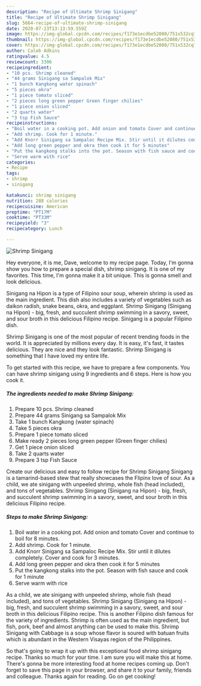 ```yaml
---
description: "Recipe of Ultimate Shrimp Sinigang"
title: "Recipe of Ultimate Shrimp Sinigang"
slug: 5664-recipe-of-ultimate-shrimp-sinigang
date: 2020-07-23T13:13:59.559Z
image: https://img-global.cpcdn.com/recipes/f173e1ecdbe52080/751x532cq70/shrimp-sinigang-recipe-main-photo.jpg
thumbnail: https://img-global.cpcdn.com/recipes/f173e1ecdbe52080/751x532cq70/shrimp-sinigang-recipe-main-photo.jpg
cover: https://img-global.cpcdn.com/recipes/f173e1ecdbe52080/751x532cq70/shrimp-sinigang-recipe-main-photo.jpg
author: Caleb Adkins
ratingvalue: 4.5
reviewcount: 3306
recipeingredient:
- "10 pcs. Shrimp cleaned"
- "44 grams Sinigang sa Sampalok Mix"
- "1 bunch Kangkong water spinach"
- "5 pieces okra"
- "1 piece tomato sliced"
- "2 pieces long green pepper Green finger chilies"
- "1 piece onion sliced"
- "2 quarts water"
- "3 tsp Fish Sauce"
recipeinstructions:
- "Boil water in a cooking pot. Add onion and tomato Cover and continue to boil for 8 minutes."
- "Add shrimp. Cook for 1 minute."
- "Add Knorr Sinigang sa Sampaloc Recipe Mix. Stir until it dilutes completely. Cover and cook for 3 minutes."
- "Add long green pepper and okra then cook it for 5 minutes"
- "Put the kangkong stalks into the pot. Season with fish sauce and cook for 1 minute"
- "Serve warm with rice"
categories:
- Recipe
tags:
- shrimp
- sinigang

katakunci: shrimp sinigang 
nutrition: 288 calories
recipecuisine: American
preptime: "PT17M"
cooktime: "PT33M"
recipeyield: "3"
recipecategory: Lunch

---
```



![Shrimp Sinigang](https://img-global.cpcdn.com/recipes/f173e1ecdbe52080/751x532cq70/shrimp-sinigang-recipe-main-photo.jpg)

Hey everyone, it is me, Dave, welcome to my recipe page. Today, I'm gonna show you how to prepare a special dish, shrimp sinigang. It is one of my favorites. This time, I'm gonna make it a bit unique. This is gonna smell and look delicious.

Sinigang na Hipon is a type of Filipino sour soup, wherein shrimp is used as the main ingredient. This dish also includes a variety of vegetables such as daikon radish, snake beans, okra, and eggplant. Shrimp Sinigang (Sinigang na Hipon) - big, fresh, and succulent shrimp swimming in a savory, sweet, and sour broth in this delicious Filipino recipe. Sinigang is a popular Filipino dish.

Shrimp Sinigang is one of the most popular of recent trending foods in the world. It is appreciated by millions every day. It is easy, it's fast, it tastes delicious. They are nice and they look fantastic. Shrimp Sinigang is something that I have loved my entire life.


To get started with this recipe, we have to prepare a few components. You can have shrimp sinigang using 9 ingredients and 6 steps. Here is how you cook it.

<!--inarticleads1-->

##### The ingredients needed to make Shrimp Sinigang:

1. Prepare 10 pcs. Shrimp cleaned
1. Prepare 44 grams Sinigang sa Sampalok Mix
1. Take 1 bunch Kangkong (water spinach)
1. Take 5 pieces okra
1. Prepare 1 piece tomato sliced
1. Make ready 2 pieces long green pepper (Green finger chilies)
1. Get 1 piece onion sliced
1. Take 2 quarts water
1. Prepare 3 tsp Fish Sauce


Create our delicious and easy to follow recipe for Shrimp Sinigang Sinigang is a tamarind-based stew that really showcases the Flipinx love of sour. As a child, we ate sinigang with unpeeled shrimp, whole fish (head included), and tons of vegetables. Shrimp Sinigang (Sinigang na Hipon) - big, fresh, and succulent shrimp swimming in a savory, sweet, and sour broth in this delicious Filipino recipe. 

<!--inarticleads2-->

##### Steps to make Shrimp Sinigang:

1. Boil water in a cooking pot. Add onion and tomato Cover and continue to boil for 8 minutes.
1. Add shrimp. Cook for 1 minute.
1. Add Knorr Sinigang sa Sampaloc Recipe Mix. Stir until it dilutes completely. Cover and cook for 3 minutes.
1. Add long green pepper and okra then cook it for 5 minutes
1. Put the kangkong stalks into the pot. Season with fish sauce and cook for 1 minute
1. Serve warm with rice


As a child, we ate sinigang with unpeeled shrimp, whole fish (head included), and tons of vegetables. Shrimp Sinigang (Sinigang na Hipon) - big, fresh, and succulent shrimp swimming in a savory, sweet, and sour broth in this delicious Filipino recipe. This is another Filipino dish famous for the variety of ingredients. Shrimp is often used as the main ingredient, but fish, pork, beef and almost anything can be used to make this. Shrimp Sinigang with Cabbage is a soup whose flavor is soured with batuan fruits which is abundant in the Western Visayas region of the Philippines. 

So that's going to wrap it up with this exceptional food shrimp sinigang recipe. Thanks so much for your time. I am sure you will make this at home. There's gonna be more interesting food at home recipes coming up. Don't forget to save this page in your browser, and share it to your family, friends and colleague. Thanks again for reading. Go on get cooking!
